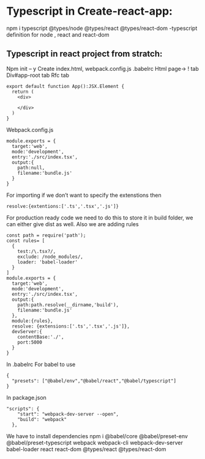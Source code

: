 

# Typescript in Create-react-app:

npm i typescript @types/node @types/react @types/react-dom
-typescript definition for node , react and react-dom

## Typescript in react project from stratch:
Npm init – y
Create index.html, webpack.config.js .babelrc
Html page->
! tab 
Div#app-root tab
Rfc tab

```
export default function App():JSX.Element {
  return (
    <div>
      
    </div>
  )
}

```
Webpack.config.js

```
module.exports = {
  target:'web',
  mode:'development',
  entry:'./src/index.tsx',
  output:{
    path:null,
    filename:'bundle.js'
  }
}

```

For importing if we don’t want to specify the extenstions then 
```
resolve:{extentions:['.ts','.tsx','.js']}
```

For production ready code we need to do this to store it in build folder, we can either give dist as well.
Also we are adding rules 
```
const path = require('path');
const rules= [
  {
    test:/\.tsx?/,
    exclude: /node_modules/,
    loader: 'babel-loader'
  }
]
module.exports = {
  target:'web',
  mode:'development',
  entry:'./src/index.tsx',
  output:{
    path:path.resolve(__dirname,'build'),
    filename:'bundle.js'
  },
  module:{rules},
  resolve: {extensions:['.ts','.tsx','.js']},
  devServer:{
    contentBase:'./',
    port:5000
  }
}
```
In .babelrc
For babel to use
```
{
  "presets": ["@babel/env","@babel/react","@babel/typescript"]
}

```

In package.json
```
"scripts": {
    "start": "webpack-dev-server --open",
    "build": "webpack"
  },
```
We have to install dependencies
npm i @babel/core @babel/preset-env @babel/preset-typescript webpack webpack-cli webpack-dev-server babel-loader react react-dom @types/react @types/react-dom


